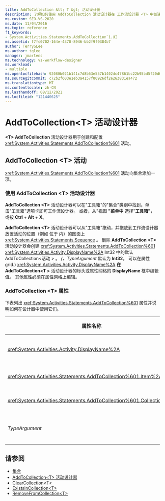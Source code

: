 ```yaml
---
title: AddToCollection &lt; T &gt; 活动设计器
description: 了解如何使用 AddToCollection 活动设计器在 工作流设计器 <T> 中创建和配置 AddToCollection <T> 活动。
ms.custom: SEO-VS-2020
ms.date: 11/04/2016
ms.topic: reference
f1_keywords:
- System.Activities.Statements.AddToCollection`1.UI
ms.assetid: f7fc0702-164e-4370-8946-bb2f9f9384b7
author: TerryGLee
ms.author: tglee
manager: jmartens
ms.technology: vs-workflow-designer
ms.workload:
- multiple
ms.openlocfilehash: 92080b021b141c7d8b63e557b1402dc47861bc22b95bd5f20d0434565cc6466c
ms.sourcegitcommit: c72b2f603e1eb3a4157f00926df2e263831ea472
ms.translationtype: MT
ms.contentlocale: zh-CN
ms.lasthandoff: 08/12/2021
ms.locfileid: "121440625"
---
```

# <a name="addtocollectiont-activity-designer"></a>AddToCollection\<T> 活动设计器

**\<T> AddToCollection** 活动设计器用于创建和配置 <xref:System.Activities.Statements.AddToCollection%601> 活动。

## <a name="the-addtocollectiont-activity"></a>AddToCollection \<T> 活动

<xref:System.Activities.Statements.AddToCollection%601> 活动向集合添加一项。

### <a name="using-the-addtocollectiont-activity-designer"></a>使用 AddToCollection \<T> 活动设计器

   **AddToCollection \<T>** 活动设计器可以在"工具箱"的"集合"类别中找到，单击"工具箱"选项卡即可工作流设计器。 或者，从"视图 **"菜单中** 选择"**工具箱"，** 或按 **Ctrl** + **Alt** + **X**。

**AddToCollection \<T>** 活动设计器可以从"工具箱"拖动，并拖放到工作流设计器放置活动的位置（例如 位于 内）的图面上 <xref:System.Activities.Statements.Sequence> 。 删除 **AddToCollection \<T>** 活动设计器会创建 <xref:System.Activities.Statements.AddToCollection%601> <xref:System.Activities.Activity.DisplayName%2A> Int32 中的默认 AddToCollection<活动 \> 。 *(，TypeArgument* 默认为 **Int32**。 可以在属性 grid.) <xref:System.Activities.Activity.DisplayName%2A> **在 AddToCollection<T \>** 活动设计器的标头或属性网格的 **DisplayName** 框中编辑值。 其他属性必须在属性网格上编辑。

### <a name="the-addtocollectiont-properties"></a>AddToCollection \<T> 属性

下表列出 <xref:System.Activities.Statements.AddToCollection%601> 属性并说明如何在设计器中使用它们。

|属性名称|必选|使用情况|
|-|--------------|-|
|<xref:System.Activities.Activity.DisplayName%2A>|错误|<xref:System.Activities.Statements.AddToCollection%601> 活动的友好名称。 默认值为 AddToCollection<Int32 \> 。 虽然 <xref:System.Activities.Activity.DisplayName%2A> 值不是绝对必需的，但最好使用该属性值。|
|<xref:System.Activities.Statements.AddToCollection%601.Item%2A>|正确|要添加到集合 中的项 \<T> 。 此项的类型为 *T*，类型为 *TypeArgument*。 若要指定项，请在属性网格中键入 Visual Basic 表达式。|
|<xref:System.Activities.Statements.AddToCollection%601.Collection%2A>|正确|项应添加到的集合。 此集合的类型为 **ICollection<TypeArgument \>**。 若要指定集合，请在属性网格中键入 Visual Basic 表达式。|
|*TypeArgument*|正确|包含在 <xref:System.Collections.Generic.ICollection%601> 中的项的类型 T。 默认情况下，此 *TypeArgument* 类型设置为 **Int32**。 若要更改类型，请更改属性网格中组合框中 *TypeArgument* 的值。|

## <a name="see-also"></a>请参阅

- [集合](../workflow-designer/collection-activity-designers.md)
- [AddToCollection\<T> 活动设计器](../workflow-designer/addtocollection-t-activity-designer.md)
- [ClearCollection\<T>](../workflow-designer/clearcollection-t-activity-designer.md)
- [ExistsInCollection\<T>](../workflow-designer/existsincollection-t-activity-designer.md)
- [RemoveFromCollection\<T>](../workflow-designer/removefromcollection-t-activity-designer.md)
